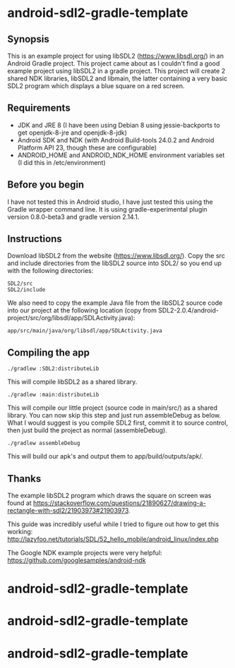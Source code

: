 # android-sdl2-gradle-template

## Synopsis

This is an example project for using libSDL2 (https://www.libsdl.org/) in an Android Gradle project. This project came about as I couldn't find a good example project using libSDL2 in a gradle project. This project will create 2 shared NDK libraries, libSDL2 and libmain, the latter containing a very basic SDL2 program which displays a blue square on a red screen.

## Requirements
- JDK and JRE 8 (I have been using Debian 8 using jessie-backports to get openjdk-8-jre and openjdk-8-jdk)
- Android SDK and NDK (with Android Build-tools 24.0.2 and Android Platform API 23, though these are configurable)
- ANDROID_HOME and ANDROID_NDK_HOME environment variables set (I did this in /etc/environment)

## Before you begin
I have not tested this in Android studio, I have just tested this using the Gradle wrapper command line. It is using gradle-experimental plugin version 0.8.0-beta3 and gradle version 2.14.1.

## Instructions

Download libSDL2 from the website (https://www.libsdl.org/). Copy the src and include directories from the libSDL2 source into SDL2/ so you end up with the following directories:

```
SDL2/src
SDL2/include
```

We also need to copy the example Java file from the libSDL2 source code into our project at the following location (copy from SDL2-2.0.4/android-project/src/org/libsdl/app/SDLActivity.java):

```
app/src/main/java/org/libsdl/app/SDLActivity.java
```

## Compiling the app

```
./gradlew :SDL2:distributeLib
```
This will compile libSDL2 as a shared library.

```
./gradlew :main:distributeLib
```
This will compile our little project (source code in main/src/) as a shared library. You can now skip this step and just run assembleDebug as below. What I would suggest is you compile SDL2 first, commit it to source control, then just build the project as normal (assembleDebug).

```
./gradlew assembleDebug
```
This will build our apk's and output them to app/build/outputs/apk/.

## Thanks

The example libSDL2 program which draws the square on screen was found at https://stackoverflow.com/questions/21890627/drawing-a-rectangle-with-sdl2/21903973#21903973.

This guide was incredibly useful while I tried to figure out how to get this working: http://lazyfoo.net/tutorials/SDL/52_hello_mobile/android_linux/index.php

The Google NDK example projects were very helpful: https://github.com/googlesamples/android-ndk
# android-sdl2-gradle-template
# android-sdl2-gradle-template
# android-sdl2-gradle-template
